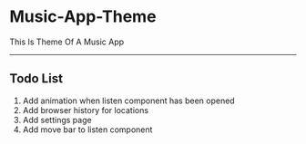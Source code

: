 # Music-App-Theme
This Is Theme Of A Music App

---
## Todo List 

1. Add animation when listen component has been opened
2. Add browser history for locations 
3. Add settings page 
4. Add move bar to listen component 

